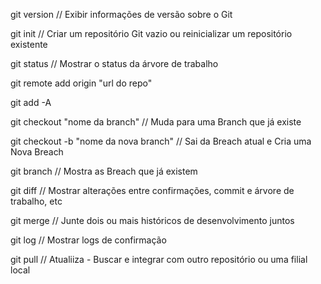 git version // Exibir informações de versão sobre o Git

git init // Criar um repositório Git vazio ou reinicializar um repositório existente 

git status // Mostrar o status da árvore de trabalho

git remote add origin "url do repo"

git add -A 

git checkout "nome da branch" // Muda para uma Branch que já existe

git checkout -b "nome da nova branch" // Sai da Breach atual e Cria uma Nova Breach

git branch // Mostra as Breach que já existem

git diff // Mostrar alterações entre confirmações, commit e árvore de trabalho, etc

git merge // Junte dois ou mais históricos de desenvolvimento juntos

git log // Mostrar logs de confirmação

git pull // Atualiiza - Buscar e integrar com outro repositório ou uma filial local